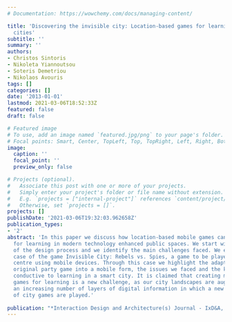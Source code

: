 ```yaml
---
# Documentation: https://wowchemy.com/docs/managing-content/

title: 'Discovering the invisible city: Location-based games for learning in smart
  cities'
subtitle: ''
summary: ''
authors:
- Christos Sintoris
- Nikoleta Yiannoutsou
- Soteris Demetriou
- Nikolaos Avouris
tags: []
categories: []
date: '2013-01-01'
lastmod: 2021-03-06T18:52:33Z
featured: false
draft: false

# Featured image
# To use, add an image named `featured.jpg/png` to your page's folder.
# Focal points: Smart, Center, TopLeft, Top, TopRight, Left, Right, BottomLeft, Bottom, BottomRight.
image:
  caption: ''
  focal_point: ''
  preview_only: false

# Projects (optional).
#   Associate this post with one or more of your projects.
#   Simply enter your project's folder or file name without extension.
#   E.g. `projects = ["internal-project"]` references `content/project/deep-learning/index.md`.
#   Otherwise, set `projects = []`.
projects: []
publishDate: '2021-03-06T19:32:03.962658Z'
publication_types:
- '2'
abstract: 'In this paper we discuss how location-based mobile games can be designed
  for learning in modern technology enhanced public spaces. We start with the description
  of the design process and we identify the main challenges faced. We elaborate the
  case of the game Invisible City: Rebels vs. Spies, a game to be played in a city
  centre using mobile devices. Through this case we highlight the adaptation of an
  original party game into a mobile form, the issues we faced and the key aspects
  conductive to learning in a smart city. It is claimed that creating mobile city
  games for learning is a new challenge, as our city landscapes are augmented with
  an increasing number of layers of digital information in which a new generation
  of city games are played.'
  
publication: "*Interaction Design and Architecture(s) Journal - IxD&A, N. 16, 2013, pp. 47-64.*"
---
```

